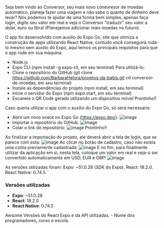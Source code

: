 Seja bem vindo ao Conversor, seu mais novo conevresor de moedas automático, planeja fazer uma viagem e não sabe o quanto de dinheiro deve levar? Nós podemos te ajudar de uma forma bem simples, apenas faça login, digite seu valor em real e veja o Conversor "traduzir" seu valor a dolar, euro ou libra! 
(Planejamos adicionar mais moedas no futuro).

O app foi desenvolvido com auxilio do Expo Go, site que otimiza a construção de apps utilizando React Native, contudo você conseguirá roda-lo mesmo sem auxílio do Expo, aqui temos os principais requisitos para que o app rode em sua máquina:
- Node.js
- Expo CLI (npm install -g expo-cli, em seu terminal)
Para utilizá-lo:
- Clone o repositório do GitHub (git clone <https://github.com/BarbaraHelora/projetos-da-babis.git> cd conversor-de-moedas, em seu terminal)
- Instale as dependências do projeto (npm install, em seu terminal)
- Inicie o servidor do Expo (npm expo start, em seu terminal)
- Escaneie o QR Code gerado utilizando um dispositivo móvel
Prontinho!!

Caso queria utilizar o app com o auxilio do Expo Go, só será necessario:
- Abrir um novo snack no Expo Go (https://expo.dev/):
![image](https://github.com/user-attachments/assets/8f4408ce-4b7f-41a4-902f-b9d70e3ddc66)
- Importar o repositório do GitHub:
![image](https://github.com/user-attachments/assets/9c48e823-621d-4f0e-adb1-e8cfa78e25ac)
- Colar o link do repositório:
![image](https://github.com/user-attachments/assets/a188cb6b-d1a6-44ca-9d91-4831a25a1b91)
Prontinho!!

Ao finalizar a importação do projeto, ele deverá abrir a tela de login, que se parece com esta:
![image](https://github.com/user-attachments/assets/c26bd4bf-9440-4701-86ed-54135571c0ad)
Ao clicar no botão de cadastro, caso não exista uma conta previamente cadastrada:
![image](https://github.com/user-attachments/assets/d054d142-0863-46e3-a735-38a3fdd66e0e)
E no fim, para finalmente utilizar da aplicação em si, nesta tela, coloque um valor em real e veja-o ser convertido automaticamente em USD, EUR e GBP!
![image](https://github.com/user-attachments/assets/7d60347a-f882-4fef-8297-a1b4783f50c6)

As versões utilizadas foram:
Expo: ~51.0.28 (SDK do Expo).
React: 18.2.0.
React Native: 0.74.5.

### Versões utilizadas
- **Expo**: ~51.0.28
- **React**: 18.2.0
- **React Native**: 0.74.5

Awsome
 Versões do React Expo e da API utilizadas. - 
 Nome dos programadores, curso e escola. 
